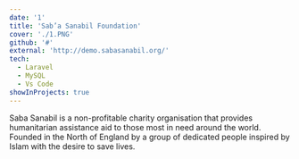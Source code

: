```yaml
---
date: '1'
title: 'Sab’a Sanabil Foundation'
cover: './1.PNG'
github: '#'
external: 'http://demo.sabasanabil.org/'
tech:
  - Laravel
  - MySQL
  - Vs Code
showInProjects: true
---
```


Saba Sanabil is a non-profitable charity organisation that provides humanitarian assistance aid to those most in need around the world. Founded in the North of England by a group of dedicated people inspired by Islam with the desire to save lives.
